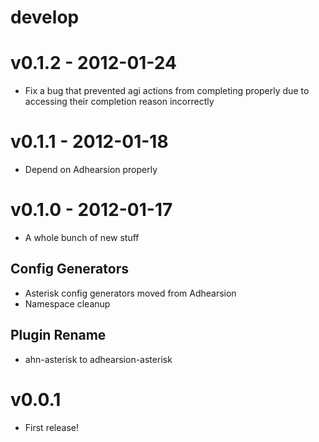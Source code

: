 # develop

# v0.1.2 - 2012-01-24
  * Fix a bug that prevented agi actions from completing properly due to accessing their completion reason incorrectly

# v0.1.1 - 2012-01-18
  * Depend on Adhearsion properly

# v0.1.0 - 2012-01-17
  * A whole bunch of new stuff

## Config Generators
  * Asterisk config generators moved from Adhearsion
  * Namespace cleanup

## Plugin Rename
  * ahn-asterisk to adhearsion-asterisk

# v0.0.1
  * First release!
